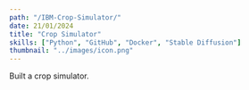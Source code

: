```yaml
---
path: "/IBM-Crop-Simulator/"
date: 21/01/2024
title: "Crop Simulator"
skills: ["Python", "GitHub", "Docker", "Stable Diffusion"]
thumbnail: "../images/icon.png"
---
```


Built a crop simulator.